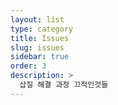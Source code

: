 ```yaml
---
layout: list
type: category
title: Issues
slug: issues
sidebar: true
order: 3
description: >
  삽질 해결 과정 끄적인것들
---
```


